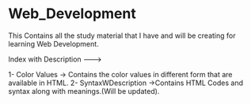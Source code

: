# Web_Development
This Contains all the study material that I have and will be creating for learning Web Development.

Index with Description --->

1- Color Values -> Contains the color values in different form that are available in HTML.
2- SyntaxWDescription ->Contains HTML Codes and syntax along with meanings.(Will be updated).
